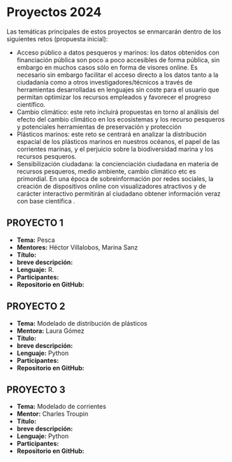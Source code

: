 # Proyectos 2024

Las temáticas principales de estos proyectos se enmarcarán dentro de los siguientes retos (propuesta inicial):  
-	Acceso público a datos pesqueros y marinos: los datos obtenidos con financiación pública son poco a poco accesibles de forma pública, sin embargo en muchos casos sólo en forma de visores online. Es necesario sin embargo facilitar el acceso directo a los datos tanto a la ciudadanía como a otros investigadores/técnicos a través de herramientas desarrolladas en lenguajes sin coste para el usuario que permitan optimizar los recursos empleados y favorecer el progreso científico.
-	Cambio climático: este reto incluirá propuestas en torno al análisis del efecto del cambio climático en los ecosistemas y los recurso pesqueros y potenciales herramientas de preservación y protección 
-	Plásticos marinos: este reto se centrará en analizar la distribución espacial de los plásticos marinos en nuestros océanos, el papel  de las corrientes marinas, y el perjuicio sobre la biodiversidad marina y los recursos pesqueros. 
- Sensibilización ciudadana: la concienciación ciudadana en materia de recursos pesqueros, medio ambiente, cambio climático etc es primordial. En una época de sobreinformación por redes sociales, la creación de dispositivos online con visualizadores atractivos y de carácter interactivo permitirán al ciudadano obtener información veraz con base científica .


## PROYECTO 1

- **Tema:** Pesca
- **Mentores:** Héctor Villalobos, Marina Sanz
- **Título:**
- **breve descripción:** 
- **Lenguaje:** R. 
- **Participantes:** 
- **Repositorio en GitHub:** 

## PROYECTO 2

- **Tema:** Modelado de distribución de plásticos
- **Mentora:** Laura Gómez
- **Título:** 
- **breve descripción:** 
- **Lenguaje:** Python
- **Participantes:** 
- **Repositorio en GitHub:** 

## PROYECTO 3

- **Tema:** Modelado de corrientes
- **Mentor:** Charles Troupin
- **Título:** 
- **breve descripción:** 
- **Lenguaje:** Python
- **Participantes:** 
- **Repositorio en GitHub:** 
